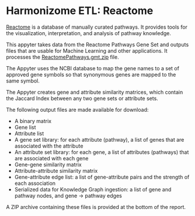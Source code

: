 # Harmonizome ETL: Reactome

[Reactome](https://reactome.org/) is a database of manually curated pathways. It provides tools for the visualization, interpretation, and analysis of pathway knowledge.  

This appyter takes data from the Reactome Pathways Gene Set and outputs files that are usable for Machine Learning and other applications. It processes the [ReactomePathways.gmt.zip](https://reactome.org/download/current/ReactomePathways.gmt.zip) file.
  
The Appyter uses the NCBI database to map the gene names to a set of approved gene symbols so that synonymous genes are mapped to the same symbol.  

The Appyter creates gene and attribute similarity matrices, which contain the Jaccard Index between any two gene sets or attribute sets.  
    
The following output files are made available for download:  
* A binary matrix
* Gene list
* Attribute list
* A gene set library: for each attribute (pathway), a list of genes that are associated with the attribute
* An attribute set library: for each gene, a list of attributes (pathways) that are associated with each gene
* Gene-gene similarity matrix
* Attribute-attribute similarity matrix
* Gene-attribute edge list: a list of gene-attribute pairs and the strength of each 
association
* Serialized data for Knowledge Graph ingestion: a list of gene and pathway nodes, and gene &rarr; pathway edges  
  
A ZIP archive containing these files is provided at the bottom of the report.